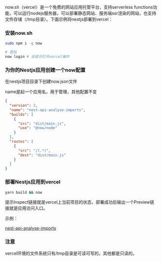 now.sh（vercel）是一个免费的网站应用托管平台，支持serverless functions功能，可以运行nodejs服务器，可以部署静态网站、服务端ssr渲染的网站，也支持文件存储（/tmp目录）。下面示例将nestjs部署到vercel：

### 安装now.sh

```bash
sudo npm i -g now

# 登陆
now login # 会提示打开vercel操作
```

### 为你的Nestjs应用创建一个now配置

在nestjs项目目录下创建now.json文件

name是起一个应用名，用于管理，其他配置不变

```json
{
  "version": 2,
  "name": "nest-api-analyse-imports",
  "builds": [
    {
      "src": "dist/main.js",
      "use": "@now/node"
    }
  ],
  "routes": [
    {
      "src": "/(.*)",
      "dest": "dist/main.js"
    }
  ]
}
```

### 部署Nestjs应用到vercel

```bash
yarn build && now
```

提示Inspect链接就是vercel上当前项目的状态，部署成功后输出一个Preview链接就是应用访问入口。

示例：

[nest-api-analyse-imports](https://github.com/Saber2pr/nest-api-analyse-imports)

### 注意

vercel环境的文件系统只有/tmp目录是可读可写的，其他都是只读的。
